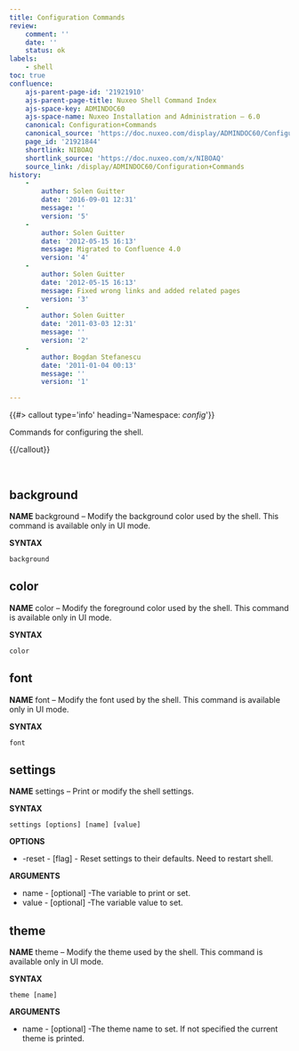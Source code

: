 ```yaml
---
title: Configuration Commands
review:
    comment: ''
    date: ''
    status: ok
labels:
    - shell
toc: true
confluence:
    ajs-parent-page-id: '21921910'
    ajs-parent-page-title: Nuxeo Shell Command Index
    ajs-space-key: ADMINDOC60
    ajs-space-name: Nuxeo Installation and Administration — 6.0
    canonical: Configuration+Commands
    canonical_source: 'https://doc.nuxeo.com/display/ADMINDOC60/Configuration+Commands'
    page_id: '21921844'
    shortlink: NIBOAQ
    shortlink_source: 'https://doc.nuxeo.com/x/NIBOAQ'
    source_link: /display/ADMINDOC60/Configuration+Commands
history:
    - 
        author: Solen Guitter
        date: '2016-09-01 12:31'
        message: ''
        version: '5'
    - 
        author: Solen Guitter
        date: '2012-05-15 16:13'
        message: Migrated to Confluence 4.0
        version: '4'
    - 
        author: Solen Guitter
        date: '2012-05-15 16:13'
        message: Fixed wrong links and added related pages
        version: '3'
    - 
        author: Solen Guitter
        date: '2011-03-03 12:31'
        message: ''
        version: '2'
    - 
        author: Bogdan Stefanescu
        date: '2011-01-04 00:13'
        message: ''
        version: '1'

---
```

{{#> callout type='info' heading='Namespace: *config*'}}

Commands for configuring the shell.

{{/callout}}

&nbsp;

## background

**NAME**
background &ndash; Modify the background color used by the shell. This command is available only in UI mode.

**SYNTAX**

```
background
```

## color

**NAME**
color &ndash; Modify the foreground color used by the shell. This command is available only in UI mode.

**SYNTAX**

```
color
```

## font

**NAME**
font &ndash; Modify the font used by the shell. This command is available only in UI mode.

**SYNTAX**

```
font
```

## settings

**NAME**
settings &ndash; Print or modify the shell settings.

**SYNTAX**

```
settings [options] [name] [value]
```

**OPTIONS**

*   -reset - [flag] - Reset settings to their defaults. Need to restart shell.

**ARGUMENTS**

*   name - [optional] -The variable to print or set.
*   value - [optional] -The variable value to set.

## theme

**NAME**
theme &ndash; Modify the theme used by the shell. This command is available only in UI mode.

**SYNTAX**

```
theme [name]
```

**ARGUMENTS**

*   name - [optional] -The theme name to set. If not specified the current theme is printed.

&nbsp;